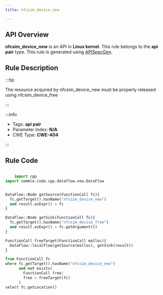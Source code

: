 ```yaml
---
title: nfcsim_device_new

---
```



## API Overview
**nfcsim_device_new** is an API in **Linux kernel**. This rule belongs to the **api pair** type. This rule is generated using [APISpecGen](../../tools/APISpecGen).
## Rule Description

:::tip

The resource acquired by nfcsim_device_new must be properly released using nfcsim_device_free

:::

:::info

- Tags: **api pair**
- Parameter Index: **N/A**
- CWE Type: **CWE-404**

:::

## Rule Code
```python

    import cpp
import semmle.code.cpp.dataflow.new.DataFlow


DataFlow::Node getSource(FunctionCall fc){
  fc.getTarget().hasName("nfcsim_device_new")
  and result.asExpr() = fc
}

DataFlow::Node getSink(FunctionCall fc){
  fc.getTarget().hasName("nfcsim_device_free")
  and result.asExpr() = fc.getArgument(0)
}

FunctionCall freeTarget(FunctionCall malloc){
  DataFlow::localFlow(getSource(malloc), getSink(result))
}

from FunctionCall fc
where fc.getTarget().hasName("nfcsim_device_new")
      and not exists(
        FunctionCall free| 
        free = freeTarget(fc)
      )
select fc.getLocation()

    
```
